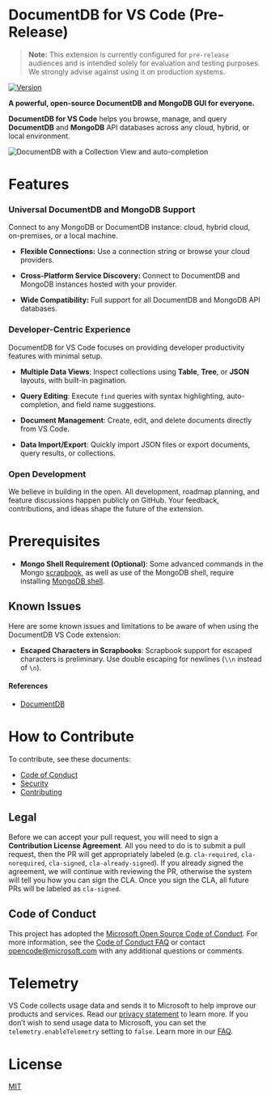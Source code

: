 # DocumentDB for VS Code (Pre-Release)

> **Note:** This extension is currently configured for `pre-release` audiences and is intended solely for evaluation and testing purposes. We strongly advise against using it on production systems.

<!-- region exclude-from-marketplace -->

[![Version](https://img.shields.io/visual-studio-marketplace/v/ms-azuretools.vscode-documentdb.svg)](https://marketplace.visualstudio.com/items?itemName=ms-azuretools.vscode-documentdb)

<!-- endregion exclude-from-marketplace -->

**A powerful, open-source DocumentDB and MongoDB GUI for everyone.**

**DocumentDB for VS Code** helps you browse, manage, and query **DocumentDB** and **MongoDB** API databases across any cloud, hybrid, or local environment.

![DocumentDB with a Collection View and auto-completion](resources/readme/vscode-cosmosdb-vcore.png)

# Features

### Universal DocumentDB and MongoDB Support

Connect to any MongoDB or DocumentDB instance: cloud, hybrid cloud, on-premises, or a local machine.

- **Flexible Connections:** Use a connection string or browse your cloud providers.

- **Cross-Platform Service Discovery:** Connect to DocumentDB and MongoDB instances hosted with your provider.

- **Wide Compatibility:** Full support for all DocumentDB and MongoDB API databases.

### Developer-Centric Experience

DocumentDB for VS Code focuses on providing developer productivity features with minimal setup.

- **Multiple Data Views**: Inspect collections using **Table**, **Tree**, or **JSON** layouts, with built-in pagination.

- **Query Editing**: Execute `find` queries with syntax highlighting, auto-completion, and field name suggestions.

- **Document Management**: Create, edit, and delete documents directly from VS Code.

- **Data Import/Export**: Quickly import JSON files or export documents, query results, or collections.

### Open Development

We believe in building in the open. All development, roadmap planning, and feature discussions happen publicly on GitHub.
Your feedback, contributions, and ideas shape the future of the extension.

# Prerequisites

- **Mongo Shell Requirement (Optional)**: Some advanced commands in the Mongo [scrapbook](#mongo-scrapbooks), as well as use of the MongoDB shell, require installing [MongoDB shell](https://docs.mongodb.com/manual/installation/).

## Known Issues

Here are some known issues and limitations to be aware of when using the DocumentDB VS Code extension:

- **Escaped Characters in Scrapbooks**: Scrapbook support for escaped characters is preliminary. Use double escaping for newlines (`\\n` instead of `\n`).

<!-- region exclude-from-marketplace -->

#### References

- [DocumentDB](https://github.com/microsoft/documentdb)

# How to Contribute

To contribute, see these documents:

- [Code of Conduct](./CODE_OF_CONDUCT.md)
- [Security](./SECURITY.md)
- [Contributing](./CONTRIBUTING.md)

## Legal

Before we can accept your pull request, you will need to sign a **Contribution License Agreement**. All you need to do is to submit a pull request, then the PR will get appropriately labeled (e.g. `cla-required`, `cla-norequired`, `cla-signed`, `cla-already-signed`). If you already signed the agreement, we will continue with reviewing the PR, otherwise the system will tell you how you can sign the CLA. Once you sign the CLA, all future PRs will be labeled as `cla-signed`.

## Code of Conduct

This project has adopted the [Microsoft Open Source Code of Conduct](https://opensource.microsoft.com/codeofconduct/). For more information, see the [Code of Conduct FAQ](https://opensource.microsoft.com/codeofconduct/faq/) or contact [opencode@microsoft.com](mailto:opencode@microsoft.com) with any additional questions or comments.

<!-- endregion exclude-from-marketplace -->

# Telemetry

VS Code collects usage data and sends it to Microsoft to help improve our products and services. Read our [privacy statement](https://go.microsoft.com/fwlink/?LinkID=528096&clcid=0x409) to learn more. If you don’t wish to send usage data to Microsoft, you can set the `telemetry.enableTelemetry` setting to `false`. Learn more in our [FAQ](https://code.visualstudio.com/docs/supporting/faq#_how-to-disable-telemetry-reporting).

# License

[MIT](LICENSE.md)
